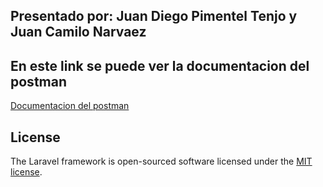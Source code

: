 <h2>Presentado por: Juan Diego Pimentel Tenjo y Juan Camilo Narvaez</h2>
<h2>En este link se puede ver la documentacion del postman</h2>
<a href="https://documenter.getpostman.com/view/10521213/U16krkPz">Documentacion del postman</a>

## License

The Laravel framework is open-sourced software licensed under the [MIT license](https://opensource.org/licenses/MIT).
